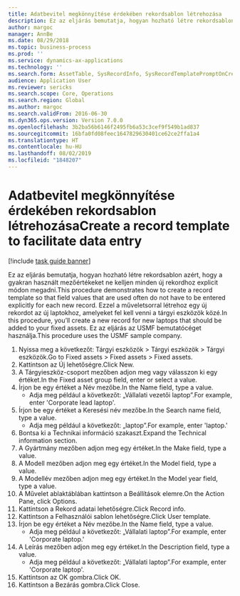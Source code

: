 ```yaml
---
title: Adatbevitel megkönnyítése érdekében rekordsablon létrehozása
description: Ez az eljárás bemutatja, hogyan hozható létre rekordsablon azért, hogy a gyakran használt mezőértékeket ne kelljen minden új rekordhoz explicit módon megadni.
author: margoc
manager: AnnBe
ms.date: 08/29/2018
ms.topic: business-process
ms.prod: ''
ms.service: dynamics-ax-applications
ms.technology: ''
ms.search.form: AssetTable, SysRecordInfo, SysRecordTemplatePromptOnCreate
audience: Application User
ms.reviewer: sericks
ms.search.scope: Core, Operations
ms.search.region: Global
ms.author: margoc
ms.search.validFrom: 2016-06-30
ms.dyn365.ops.version: Version 7.0.0
ms.openlocfilehash: 3b2ba56b6146f2495fb6a53c3cef9f549b1ad837
ms.sourcegitcommit: 16bfa0fd08feec1647829630401ce62ce2ffa1a4
ms.translationtype: HT
ms.contentlocale: hu-HU
ms.lasthandoff: 08/02/2019
ms.locfileid: "1848207"
---
```

# <a name="create-a-record-template-to-facilitate-data-entry"></a><span data-ttu-id="df5e3-103">Adatbevitel megkönnyítése érdekében rekordsablon létrehozása</span><span class="sxs-lookup"><span data-stu-id="df5e3-103">Create a record template to facilitate data entry</span></span>

[!include [task guide banner](../../includes/task-guide-banner.md)]

<span data-ttu-id="df5e3-104">Ez az eljárás bemutatja, hogyan hozható létre rekordsablon azért, hogy a gyakran használt mezőértékeket ne kelljen minden új rekordhoz explicit módon megadni.</span><span class="sxs-lookup"><span data-stu-id="df5e3-104">This procedure demonstrates how to create a record template so that field values that are used often do not have to be entered explicitly for each new record.</span></span> <span data-ttu-id="df5e3-105">Ezzel a műveletsorral létrehoz egy új rekordot az új laptokhoz, amelyeket fel kell venni a tárgyi eszközök közé.</span><span class="sxs-lookup"><span data-stu-id="df5e3-105">In this procedure, you’ll create a new record for new laptops that should be added to your fixed assets.</span></span> <span data-ttu-id="df5e3-106">Ez az eljárás az USMF bemutatócéget használja.</span><span class="sxs-lookup"><span data-stu-id="df5e3-106">This procedure uses the USMF sample company.</span></span>

1. <span data-ttu-id="df5e3-107">Nyissa meg a következőt: Tárgyi eszközök > Tárgyi eszközök > Tárgyi eszközök.</span><span class="sxs-lookup"><span data-stu-id="df5e3-107">Go to Fixed assets > Fixed assets > Fixed assets.</span></span>
2. <span data-ttu-id="df5e3-108">Kattintson az Új lehetőségre.</span><span class="sxs-lookup"><span data-stu-id="df5e3-108">Click New.</span></span>
3. <span data-ttu-id="df5e3-109">A Tárgyieszköz-csoport mezőben adjon meg vagy válasszon ki egy értéket.</span><span class="sxs-lookup"><span data-stu-id="df5e3-109">In the Fixed asset group field, enter or select a value.</span></span>
4. <span data-ttu-id="df5e3-110">Írjon be egy értéket a Név mezőbe.</span><span class="sxs-lookup"><span data-stu-id="df5e3-110">In the Name field, type a value.</span></span>
    * <span data-ttu-id="df5e3-111">Adja meg például a következőt: „Vállalati vezetői laptop”.</span><span class="sxs-lookup"><span data-stu-id="df5e3-111">For example, enter 'Corporate lead laptop'.</span></span>  
5. <span data-ttu-id="df5e3-112">Írjon be egy értéket a Keresési név mezőbe.</span><span class="sxs-lookup"><span data-stu-id="df5e3-112">In the Search name field, type a value.</span></span>
    * <span data-ttu-id="df5e3-113">Adja meg például a következőt: „laptop”.</span><span class="sxs-lookup"><span data-stu-id="df5e3-113">For example, enter 'laptop.'</span></span>  
6. <span data-ttu-id="df5e3-114">Bontsa ki a Technikai információ szakaszt.</span><span class="sxs-lookup"><span data-stu-id="df5e3-114">Expand the Technical information section.</span></span>
7. <span data-ttu-id="df5e3-115">A Gyártmány mezőben adjon meg egy értéket.</span><span class="sxs-lookup"><span data-stu-id="df5e3-115">In the Make field, type a value.</span></span>
8. <span data-ttu-id="df5e3-116">A Modell mezőben adjon meg egy értéket.</span><span class="sxs-lookup"><span data-stu-id="df5e3-116">In the Model field, type a value.</span></span>
9. <span data-ttu-id="df5e3-117">A Modellév mezőben adjon meg egy értéket.</span><span class="sxs-lookup"><span data-stu-id="df5e3-117">In the Model year field, type a value.</span></span>
10. <span data-ttu-id="df5e3-118">A Művelet ablaktáblában kattintson a Beállítások elemre.</span><span class="sxs-lookup"><span data-stu-id="df5e3-118">On the Action Pane, click Options.</span></span>
11. <span data-ttu-id="df5e3-119">Kattintson a Rekord adatai lehetőségre.</span><span class="sxs-lookup"><span data-stu-id="df5e3-119">Click Record info.</span></span>
12. <span data-ttu-id="df5e3-120">Kattintson a Felhasználói sablon lehetőségre.</span><span class="sxs-lookup"><span data-stu-id="df5e3-120">Click User template.</span></span>
13. <span data-ttu-id="df5e3-121">Írjon be egy értéket a Név mezőbe.</span><span class="sxs-lookup"><span data-stu-id="df5e3-121">In the Name field, type a value.</span></span>
    * <span data-ttu-id="df5e3-122">Adja meg például a következőt: „Vállalati laptop”.</span><span class="sxs-lookup"><span data-stu-id="df5e3-122">For example, enter 'Corporate laptop.'</span></span>  
14. <span data-ttu-id="df5e3-123">A Leírás mezőben adjon meg egy értéket.</span><span class="sxs-lookup"><span data-stu-id="df5e3-123">In the Description field, type a value.</span></span>
    * <span data-ttu-id="df5e3-124">Adja meg például a következőt: „Vállalati laptop”.</span><span class="sxs-lookup"><span data-stu-id="df5e3-124">For example, enter 'Corporate laptop'.</span></span>  
15. <span data-ttu-id="df5e3-125">Kattintson az OK gombra.</span><span class="sxs-lookup"><span data-stu-id="df5e3-125">Click OK.</span></span>
16. <span data-ttu-id="df5e3-126">Kattintson a Bezárás gombra.</span><span class="sxs-lookup"><span data-stu-id="df5e3-126">Click Close.</span></span>

